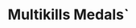 ---
title: Multikills Medals`
medalCategory: 'MultiKills'
bo6ZombieMedal: true

medals: 
-   
    name: Slaughter
    description: Killed 5 Zombies rapidly with a Weapon
-   
    name: Massacre
    description: Killed 10 Zombies rapidly with a Weapon
-   
    name: Carnage
    description: Killed 15 Zombies rapidly with a Weapon
-   
    name: Bloodbath
    description: Killed 20 Zombies rapidly with a Weapon
-   
    name: Extermination
    description: Killed 25 Zombies rapidly with a Weapon
-   
    name: Lifedrinker
    description: Killed 30 Zombies rapidly with a Weapon

layout: 'medalsLayout.njk'
tags: bo6Medal
---